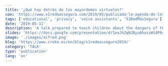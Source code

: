 ```yaml
---
title: '¿Qué hay detrás de los mayordomos virtuales?'
con: 'https://www.x1redmassegura.com/2019/05/publicada-la-agenda-de-los-talleres.html'
tags: ['educational', 'privacy', 'voice assistants', 'X1RedMásSegura']
date: '2019-05-11'
description: 'A talk prepared to teach children about the dangers of the virtual voice assistants like Alexa or Siri and some basic concepts about privacy. This talk uses Batman`s Lego Film as metaphor.'
slides: 'https://docs.google.com/presentation/d/1exJhZqNJ8yu6hasiW14P0ckbgDfLMfQNW7VS2Jnc2TU/edit?usp=sharing'
image: './images/alfred.png'
blog: 'https://www.croke.es/en/blog/x1redmassegura2019/'
category: 'TALK'
type: 'publication'
lang: 'en'
---
```

